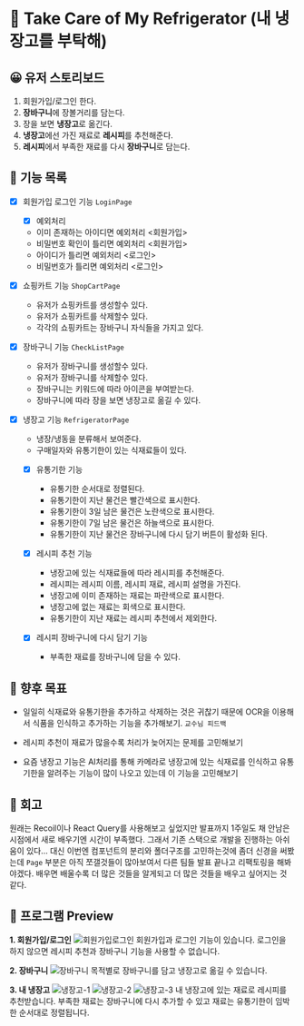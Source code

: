 # 🧊 Take Care of My Refrigerator (내 냉장고를 부탁해)

## 😀 유저 스토리보드

1. 회원가입/로그인 한다.
2. **장바구니**에 장볼거리를 담는다.
3. 장을 보면 **냉장고**로 옮긴다.
4. **냉장고**에선 가진 재료로 **레시피**를 추천해준다.
5. **레시피**에서 부족한 재료를 다시 **장바구니**로 담는다.

## 📃 기능 목록

- [x] 회원가입 로그인 기능 `LoginPage`
  - [x] 예외처리
  - 이미 존재하는 아이디면 예외처리 <회원가입>
  - 비밀번호 확인이 틀리면 예외처리 <회원가입>
  - 아이디가 틀리면 예외처리 <로그인>
  - 비밀번호가 틀리면 예외처리 <로그인>
- [x] 쇼핑카트 기능 `ShopCartPage`
  - 유저가 쇼핑카트를 생성할수 있다.
  - 유저가 쇼핑카트를 삭제할수 있다.
  - 각각의 쇼핑카트는 장바구니 자식들을 가지고 있다.
- [x] 장바구니 기능 `CheckListPage`
  - 유저가 장바구니를 생성할수 있다.
  - 유저가 장바구니를 삭제할수 있다.
  - 장바구니는 키워드에 따라 아이콘을 부여받는다.
  - 장바구니에 따라 장을 보면 냉장고로 옮길 수 있다.
- [x] 냉장고 기능 `RefrigeratorPage`

  - 냉장/냉동을 분류해서 보여준다.
  - 구매일자와 유통기한이 있는 식재료들이 있다.

  - [x] 유통기한 기능

    - 유통기한 순서대로 정렬된다.
    - 유통기한이 지난 물건은 빨간색으로 표시한다.
    - 유통기한이 3일 남은 물건은 노란색으로 표시한다.
    - 유통기한이 7일 남은 물건은 하늘색으로 표시한다.
    - 유통기한이 지난 물건은 장바구니에 다시 담기 버튼이 활성화 된다.

  - [x] 레시피 추천 기능

    - 냉장고에 있는 식재료들에 따라 레시피를 추천해준다.
    - 레시피는 레시피 이름, 레시피 재료, 레시피 설명을 가진다.
    - 냉장고에 이미 존재하는 재료는 파란색으로 표시한다.
    - 냉장고에 없는 재료는 회색으로 표시한다.
    - 유통기한이 지난 재료는 레시피 추천에서 제외한다.

  - [x] 레시피 장바구니에 다시 담기 기능
    - 부족한 재료를 장바구니에 담을 수 있다.

## 🎯 향후 목표

- 일일히 식재료와 유통기한을 추가하고 삭제하는 것은 귀찮기 때문에 OCR을 이용해서 식품을 인식하고 추가하는 기능을 추가해보기. `교수님 피드백`

- 레시피 추천이 재료가 많을수록 처리가 늦어지는 문제를 고민해보기

- 요즘 냉장고 기능은 AI처리를 통해 카메라로 냉장고에 있는 식재료를 인식하고 유통기한을 알려주는 기능이 많이 나오고 있는데 이 기능을 고민해보기

## 📝 회고

원래는 Recoil이나 React Query를 사용해보고 싶었지만 발표까지 1주일도 채 안남은 시점에서 새로 배우기엔 시간이 부족했다. 그래서 기존 스택으로 개발을 진행하는 아쉬움이 있다... 대신 이번엔 컴포넌트의 분리와 폴더구조를 고민하는것에 좀더 신경을 써봤는데 `Page` 부분은 아직 쪼갤것들이 많아보여서 다른 팀들 발표 끝나고 리팩토링을 해봐야겠다. 배우면 배울수록 더 많은 것들을 알게되고 더 많은 것들을 배우고 싶어지는 것 같다.

## 🚗 프로그램 Preview

**1. 회원가입/로그인**
![회원가입로그인](https://user-images.githubusercontent.com/78532129/208682521-5e1edf27-2449-4a2d-a356-7f5f9f8ee63d.gif)
회원가입과 로그인 기능이 있습니다.
로그인을 하지 않으면 레시피 추천과 장바구니 기능을 사용할 수 없습니다.

**2. 장바구니**
![장바구니](https://user-images.githubusercontent.com/78532129/208682823-102cf58d-6bf9-4e66-b4a2-3430f9084a23.gif)
목적별로 장바구니를 담고 냉장고로 옮길 수 있습니다.

**3. 내 냉장고**
![냉장고-1](https://user-images.githubusercontent.com/78532129/208683596-eac9561c-9fce-4717-9f45-6fda68a7c0ff.gif)
![냉장고-2](https://user-images.githubusercontent.com/78532129/208683642-11974775-3906-4847-887b-4113edf29627.gif)
![냉장고-3](https://user-images.githubusercontent.com/78532129/208683677-6577570f-fcf5-495b-a39a-a237103f1057.gif)
내 냉장고에 있는 재료로 레시피를 추천받습니다.
부족한 재료는 장바구니에 다시 추가할 수 있고
재료는 유통기한이 임박한 순서대로 정렬됩니다.

